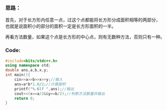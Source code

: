 ### 思路：
首先，对于长方形内任意一点，过这个点都能将长方形分成面积相等的两部分，
也就是说面积小的部分的面积一定是长方形面积的一半。

再看方法数量，如果这个点是长方形的中心点，则有无数种方法，否则只有一种。

### Code:
```c++
#include<bits/stdc++.h>
using namespace std;                  
double ans,a,b,x,y;
int main(){
	cin>>a>>b>>x>>y;//输入 
	ans=a*b*1.0/2;//计算面积 
	printf("%.6lf ",ans);//输出 
	cout<<(x==a/2&&y==b/2);//判断方法数量并输出 
	return 0;
}
```